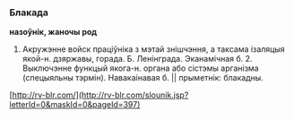 ### Блакада
**назоўнік, жаночы род**

1. Акружэнне войск праціўніка з мэтай знішчэння, а таксама ізаляцыя якой-н. дзяржавы, горада. Б. Ленінграда. Эканамічная б. 2. Выключэнне функцый якога-н. органа або сістэмы арганізма (спецыяльны тэрмін). Навакаінавая б. || прыметнік: блакадны.

<a rel="author">[http://rv-blr.com/](http://rv-blr.com/slounik.jsp?letterId=0&maskId=0&pageId=397)</a>
